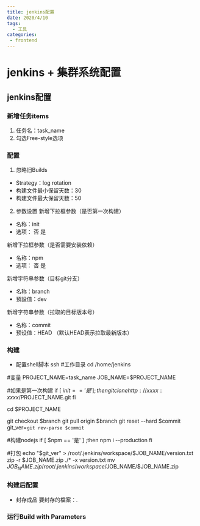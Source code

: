 ```yaml
---
title: jenkins配置
date: 2020/4/10
tags:
  - 工具
categories:
 - frontend
---
```


# jenkins + 集群系统配置

## jenkins配置
### 新增任务items
1. 任务名：task_name
2. 勾选Free-style选项

### 配置
1. 忽略旧Builds
- Strategy：log rotation
- 构建文件最小保留天数：30
- 构建文件最大保留天数：50

2. 参数设置
新增下拉框参数（是否第一次构建）
- 名称：init
- 选项：
否
是

新增下拉框参数（是否需要安装依赖）
- 名称：npm
- 选项：
否
是

新增字符串参数（目标git分支）
- 名称：branch
- 預設值：dev

新增字符串参数（拉取的目标版本号）
- 名称：commit
- 预设值：HEAD （默认HEAD表示拉取最新版本）

### 构建
- 配置shell脚本
ssh
#工作目录
cd /home/jenkins

#变量
PROJECT_NAME=task_name
JOB_NAME=$PROJECT_NAME

#如果是第一次构建
if [ $init == '是' ] ;then
 git clone http://xxxx:xxxx/$PROJECT_NAME.git
fi

cd $PROJECT_NAME

git checkout $branch
git pull origin $branch
git reset --hard $commit
git_ver=`git rev-parse $commit`

#构建nodejs
if [ $npm == '是' ] ;then
 npm i --production
fi

#打包
echo "$git_ver" > /root/.jenkins/workspace/$JOB_NAME/version.txt
zip -r $JOB_NAME.zip ./* -x version.txt
mv $JOB_NAME.zip /root/.jenkins/workspace/$JOB_NAME/$JOB_NAME.zip


### 构建后配置
- 封存成品
要封存的檔案：*.*

### 运行Build with Parameters